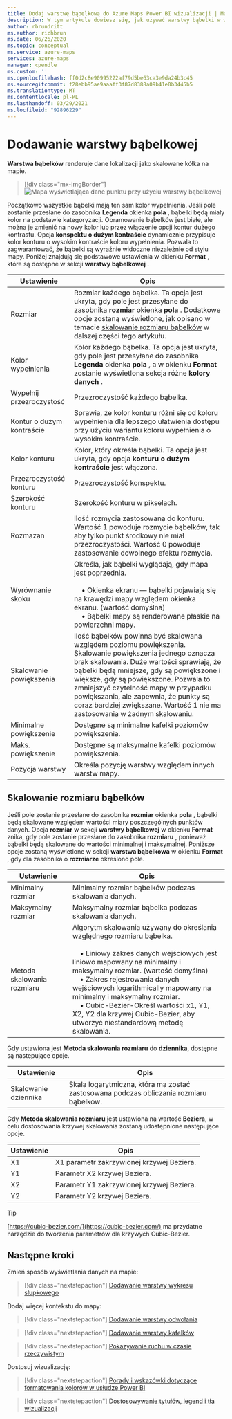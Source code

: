 ```yaml
---
title: Dodaj warstwę bąbelkową do Azure Maps Power BI wizualizacji | Mapy Microsoft Azure
description: W tym artykule dowiesz się, jak używać warstwy bąbelki w wizualizacji Microsoft Azure Maps dla Power BI.
author: rbrundritt
ms.author: richbrun
ms.date: 06/26/2020
ms.topic: conceptual
ms.service: azure-maps
services: azure-maps
manager: cpendle
ms.custom: ''
ms.openlocfilehash: ff0d2c8e90995222af79d5be63ca3e9da24b3c45
ms.sourcegitcommit: f28ebb95ae9aaaff3f87d8388a09b41e0b3445b5
ms.translationtype: MT
ms.contentlocale: pl-PL
ms.lasthandoff: 03/29/2021
ms.locfileid: "92896229"
---
```

# <a name="add-a-bubble-layer"></a>Dodawanie warstwy bąbelkowej

**Warstwa bąbelków** renderuje dane lokalizacji jako skalowane kółka na mapie.

> [!div class="mx-imgBorder"]
> ![Mapa wyświetlająca dane punktu przy użyciu warstwy bąbelkowej](media/power-bi-visual/bubble-layer-with-legend-color.png)

Początkowo wszystkie bąbelki mają ten sam kolor wypełnienia. Jeśli pole zostanie przesłane do zasobnika **Legenda** okienka **pola** , bąbelki będą miały kolor na podstawie kategoryzacji. Obramowanie bąbelków jest białe, ale można je zmienić na nowy kolor lub przez włączenie opcji kontur dużego kontrastu. Opcja **konspektu o dużym kontraście** dynamicznie przypisuje kolor konturu o wysokim kontraście koloru wypełnienia. Pozwala to zagwarantować, że bąbelki są wyraźnie widoczne niezależnie od stylu mapy. Poniżej znajdują się podstawowe ustawienia w okienku **Format** , które są dostępne w sekcji **warstwy bąbelkowej** .

| Ustawienie               | Opis    |
|-----------------------|----------------|
| Rozmiar                  | Rozmiar każdego bąbelka. Ta opcja jest ukryta, gdy pole jest przesyłane do zasobnika **rozmiar** okienka **pola** . Dodatkowe opcje zostaną wyświetlone, jak opisano w temacie [skalowanie rozmiaru bąbelków](#bubble-size-scaling) w dalszej części tego artykułu. |
| Kolor wypełnienia            | Kolor każdego bąbelka. Ta opcja jest ukryta, gdy pole jest przesyłane do zasobnika **Legenda** okienka **pola** , a w okienku **Format** zostanie wyświetlona sekcja różne **kolory danych** . |
| Wypełnij przezroczystość     | Przezroczystość każdego bąbelka. |
| Kontur o dużym kontraście | Sprawia, że kolor konturu różni się od koloru wypełnienia dla lepszego ułatwienia dostępu przy użyciu wariantu koloru wypełnienia o wysokim kontraście. |
| Kolor konturu         | Kolor, który określa bąbelki. Ta opcja jest ukryta, gdy opcja **konturu o dużym kontraście** jest włączona. |
| Przezroczystość konturu  | Przezroczystość konspektu. |
| Szerokość konturu         | Szerokość konturu w pikselach. |
| Rozmazan                  | Ilość rozmycia zastosowana do konturu. Wartość 1 powoduje rozmycie bąbelków, tak aby tylko punkt środkowy nie miał przezroczystości. Wartość 0 powoduje zastosowanie dowolnego efektu rozmycia. |
| Wyrównanie skoku       | Określa, jak bąbelki wyglądają, gdy mapa jest poprzednia. <br/><br/>&nbsp;&nbsp;&nbsp;&nbsp;• Okienka ekranu — bąbelki pojawiają się na krawędzi mapy względem okienka ekranu. (wartość domyślna)<br/>&nbsp;&nbsp;&nbsp;&nbsp;• Bąbelki mapy są renderowane płaskie na powierzchni mapy. |
| Skalowanie powiększenia            | Ilość bąbelków powinna być skalowana względem poziomu powiększenia. Skalowanie powiększenia jednego oznacza brak skalowania. Duże wartości sprawiają, że bąbelki będą mniejsze, gdy są powiększone i większe, gdy są powiększone. Pozwala to zmniejszyć czytelność mapy w przypadku powiększania, ale zapewnia, że punkty są coraz bardziej zwiększane. Wartość 1 nie ma zastosowania w żadnym skalowaniu. |
| Minimalne powiększenie              | Dostępne są minimalne kafelki poziomów powiększenia. |
| Maks. powiększenie              | Dostępne są maksymalne kafelki poziomów powiększenia. |
| Pozycja warstwy        | Określa pozycję warstwy względem innych warstw mapy. |

## <a name="bubble-size-scaling"></a>Skalowanie rozmiaru bąbelków

Jeśli pole zostanie przesłane do zasobnika **rozmiar** okienka **pola** , bąbelki będą skalowane względem wartości miary poszczególnych punktów danych. Opcja **rozmiar** w sekcji **warstwy bąbelkowej** w okienku **Format** znika, gdy pole zostanie przesłane do zasobnika **rozmiaru** , ponieważ bąbelki będą skalowane do wartości minimalnej i maksymalnej. Poniższe opcje zostaną wyświetlone w sekcji **warstwa bąbelkowa** w okienku **Format** , gdy dla zasobnika o **rozmiarze** określono pole.

| Ustawienie             | Opis  |
|---------------------|--------------|
| Minimalny rozmiar            | Minimalny rozmiar bąbelków podczas skalowania danych.|
| Maksymalny rozmiar            | Maksymalny rozmiar bąbelka podczas skalowania danych.|
| Metoda skalowania rozmiaru | Algorytm skalowania używany do określania względnego rozmiaru bąbelka.<br/><br/>&nbsp;&nbsp;&nbsp;&nbsp;• Liniowy zakres danych wejściowych jest liniowo mapowany na minimalny i maksymalny rozmiar. (wartość domyślna)<br/>&nbsp;&nbsp;&nbsp;&nbsp;• Zakres rejestrowania danych wejściowych logarithmically mapowany na minimalny i maksymalny rozmiar.<br/>&nbsp;&nbsp;&nbsp;&nbsp;• Cubic-Bezier-Określ wartości x1, Y1, X2, Y2 dla krzywej Cubic-Bezier, aby utworzyć niestandardową metodę skalowania. |

Gdy ustawiona jest **Metoda skalowania rozmiaru** do **dziennika**, dostępne są następujące opcje.

| Ustawienie   | Opis      |
|-----------|------------------|
| Skalowanie dziennika | Skala logarytmiczna, która ma zostać zastosowana podczas obliczania rozmiaru bąbelków. |

Gdy **Metoda skalowania rozmiaru** jest ustawiona na wartość **Beziera**, w celu dostosowania krzywej skalowania zostaną udostępnione następujące opcje.

| Ustawienie | Opis                           |
|---------|---------------------------------------|
| X1      | X1 parametr zakrzywionej krzywej Beziera. |
| Y1      | Parametr X2 krzywej Beziera. |
| X2      | Parametr Y1 zakrzywionej krzywej Beziera. |
| Y2      | Parametr Y2 krzywej Beziera. |

> [!TIP]
> [https://cubic-bezier.com/](https://cubic-bezier.com/) ma przydatne narzędzie do tworzenia parametrów dla krzywych Cubic-Bezier.

## <a name="next-steps"></a>Następne kroki

Zmień sposób wyświetlania danych na mapie:

> [!div class="nextstepaction"]
> [Dodawanie warstwy wykresu słupkowego](power-bi-visual-add-bar-chart-layer.md)

Dodaj więcej kontekstu do mapy:

> [!div class="nextstepaction"]
> [Dodawanie warstwy odwołania](power-bi-visual-add-reference-layer.md)

> [!div class="nextstepaction"]
> [Dodawanie warstwy kafelków](power-bi-visual-add-tile-layer.md)

> [!div class="nextstepaction"]
> [Pokazywanie ruchu w czasie rzeczywistym](power-bi-visual-show-real-time-traffic.md)

Dostosuj wizualizację:

> [!div class="nextstepaction"]
> [Porady i wskazówki dotyczące formatowania kolorów w usłudze Power BI](/power-bi/visuals/service-tips-and-tricks-for-color-formatting)

> [!div class="nextstepaction"]
> [Dostosowywanie tytułów, legend i tła wizualizacji](/power-bi/visuals/power-bi-visualization-customize-title-background-and-legend)